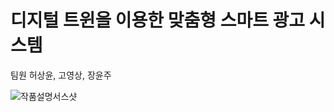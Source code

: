 # 디지털 트윈을 이용한 맞춤형 스마트 광고 시스템 
팀원 허상윤, 고영상, 장윤주

![작품설명서스샷](https://user-images.githubusercontent.com/58223880/89962501-d58d8380-dc7f-11ea-84bc-af99c0395510.png)
